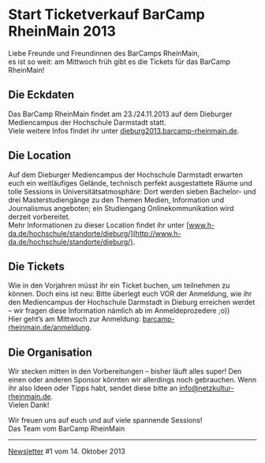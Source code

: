 # Start Ticketverkauf BarCamp RheinMain 2013

Liebe Freunde und Freundinnen des BarCamps RheinMain,  
es ist so weit: am Mittwoch früh gibt es die Tickets für das BarCamp RheinMain!

## Die Eckdaten

Das BarCamp RheinMain findet am 23./24.11.2013 auf dem Dieburger Mediencampus der Hochschule Darmstadt statt.  
Viele weitere Infos findet ihr unter [dieburg2013.barcamp-rheinmain.de](http://dieburg2013.barcamp-rheinmain.de/).

## Die Location

Auf dem Dieburger Mediencampus der Hochschule Darmstadt erwarten euch ein weitläufiges Gelände, technisch perfekt ausgestattete Räume und tolle Sessions in Universitätsatmosphäre: Dort werden sieben Bachelor- und drei Masterstudiengänge zu den Themen Medien, Information und Journalismus angeboten; ein Studiengang Onlinekommunikation wird derzeit vorbereitet.  
Mehr Informationen zu dieser Location findet ihr unter [www.h-da.de/hochschule/standorte/dieburg/](http://www.h-da.de/hochschule/standorte/dieburg/).

## Die Tickets

Wie in den Vorjahren müsst ihr ein Ticket buchen, um teilnehmen zu können. Doch eins ist neu: Bitte überlegt euch VOR der Anmeldung, wie ihr den Mediencampus der Hochschule Darmstadt in Dieburg erreichen werdet – wir fragen diese Information nämlich ab im Anmeldeprozedere ;o))  
Hier geht’s am Mittwoch zur Anmeldung: [barcamp-rheinmain.de/anmeldung](http://barcamp-rheinmain.de/anmeldung).

## Die Organisation
Wir stecken mitten in den Vorbereitungen – bisher läuft alles super! Den einen oder anderen Sponsor könnten wir allerdings noch gebrauchen.
Wenn ihr also Ideen oder Tipps habt, sendet diese bitte an [info@netzkultur-rheinmain.de](mailto:info@netzkultur-rheinmain.de).  
Vielen Dank!
 
Wir freuen uns auf euch und auf viele spannende Sessions!  
Das Team vom BarCamp RheinMain

----

[Newsletter](http://eepurl.com/GWcEb) #1 vom 14. Oktober 2013
